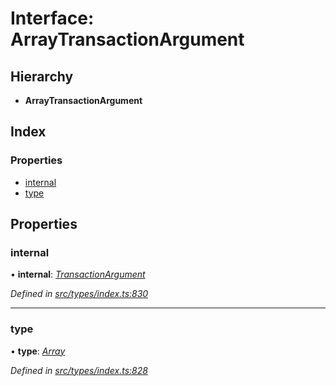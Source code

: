 # Interface: ArrayTransactionArgument

## Hierarchy

* **ArrayTransactionArgument**

## Index

### Properties

* [internal](arraytransactionargument.md#internal)
* [type](arraytransactionargument.md#type)

## Properties

###  internal

• **internal**: *[TransactionArgument](../globals.md#transactionargument)*

*Defined in [src/types/index.ts:830](https://github.com/PolymathNetwork/polymesh-sdk/blob/7362b318/src/types/index.ts#L830)*

___

###  type

• **type**: *[Array](../enums/transactionargumenttype.md#array)*

*Defined in [src/types/index.ts:828](https://github.com/PolymathNetwork/polymesh-sdk/blob/7362b318/src/types/index.ts#L828)*
